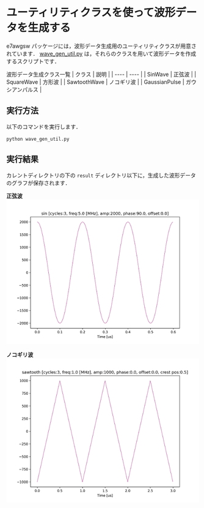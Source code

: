 # ユーティリティクラスを使って波形データを生成する

e7awgsw パッケージには，波形データ生成用のユーティリティクラスが用意されています．
[wave_gen_util.py](./wave_gen_util.py) は，それらのクラスを用いて波形データを作成するスクリプトです．

波形データ生成クラス一覧
| クラス | 説明 |
| ---- | ---- |
| SinWave | 正弦波 |
| SquareWave | 方形波 |
| SawtoothWave | ノコギリ波 |
| GaussianPulse | ガウシアンパルス |

## 実行方法

以下のコマンドを実行します．

```
python wave_gen_util.py
```

## 実行結果

カレントディレクトリの下の `result` ディレクトリ以下に，生成した波形データのグラフが保存されます．

**正弦波**  
![sin](./img/sin.png)

**ノコギリ波**  
![sawtooth](./img/sawtooth.png)
